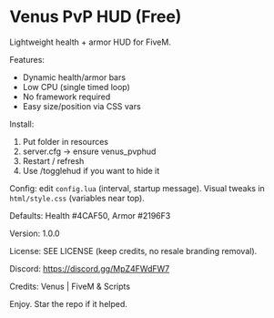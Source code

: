 # Venus PvP HUD (Free)

Lightweight health + armor HUD for FiveM.

Features:
- Dynamic health/armor bars
- Low CPU (single timed loop)
- No framework required
- Easy size/position via CSS vars

Install:
1. Put folder in resources
2. server.cfg -> ensure venus_pvphud
3. Restart / refresh
4. Use /togglehud if you want to hide it

Config: edit `config.lua` (interval, startup message). Visual tweaks in `html/style.css` (variables near top).

Defaults: Health #4CAF50, Armor #2196F3

Version: 1.0.0

License: SEE LICENSE (keep credits, no resale branding removal).

Discord: https://discord.gg/MpZ4FWdFW7

Credits: Venus | FiveM & Scripts

Enjoy. Star the repo if it helped.